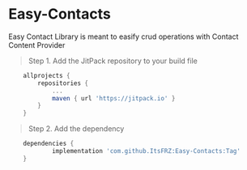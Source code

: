 # Easy-Contacts
Easy Contact Library is meant to easify crud operations with Contact Content Provider

> Step 1. Add the JitPack repository to your build file

```gradle
	allprojects {
		repositories {
			...
			maven { url 'https://jitpack.io' }
		}
	}
```
    
> Step 2. Add the dependency

```gradle
	dependencies {
	        implementation 'com.github.ItsFRZ:Easy-Contacts:Tag'
	}
```
